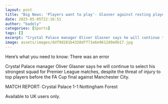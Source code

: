 ```yaml
---
layout: post
title: "Big News: 'Players want to play'- Glasner against resting players for FA Cup final"
date: 2025-05-05T22:16:51
author: "badely"
categories: [Sports]
tags: []
excerpt: "Crystal Palace manager Oliver Glasner says he will continue to select his strongest squad for Premier League matches, despite the threat of injury to "
image: assets/images/ddf9d281b4320dff71e6e9612d9e0b17.jpg
---
```


Here’s what you need to know: There was an error

Crystal Palace manager Oliver Glasner says he will continue to select his strongest squad for Premier League matches, despite the threat of injury to top players before the FA Cup final against Manchester City.

MATCH REPORT: Crystal Palace 1-1 Nottingham Forest

Available to UK users only.

